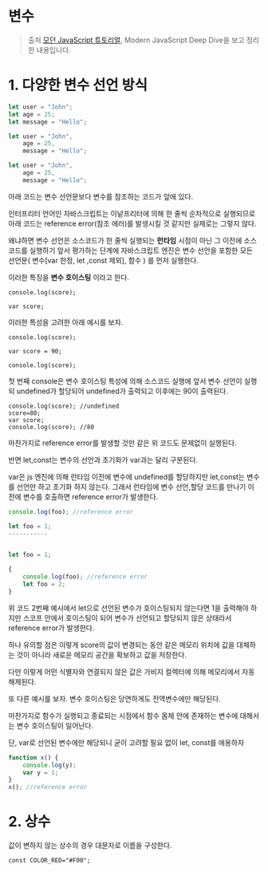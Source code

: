 # 변수

> 출처 [모던 JavaScript 튜토리얼](https://ko.javascript.info/), Modern JavaScript Deep Dive을 보고 정리한 내용입니다.

# 1. 다양한 변수 선언 방식

```javascript
let user = "John";
let age = 25;
let message = "Hello";

let user = "John",
    age = 25,
    message = "Hello";

let user = "John",
    age = 25,
    message = "Hello";
```

아래 코드는 변수 선언문보다 변수를 참조하는 코드가 앞에 있다.

인터프리터 언어인 자바스크립트는 이넡프리터에 의해 한 줄씩 순차적으로 실행되므로 아래 코드는 reference error(참조 에러)를 발생시킬 것 같지만 실제로는 그렇지 않다.

왜냐하면 변수 선언은 소스코드가 한 줄씩 실행되는 **런타임** 시점이 아닌 그 이전에 소스코드를 실행하기 앞서 평가하는 단계에 자바스크립트 엔진은 변수 선언을 포함한 모든 선언문( 변수[var 한정, let ,const 제외], 함수 ) 를 먼저 실행한다.

이러한 특징을 **변수 호이스팅** 이라고 한다.

```
console.log(score);

var score;
```

이러한 특성을 고려한 아래 예시를 보자.

```
console.log(score);

var score = 90;

console.log(score);
```

첫 번째 console은 변수 호이스팅 특성에 의해 소스코드 실행에 앞서 변수 선언이 실행되 undefined가 할당되어 undefined가 출력되고 이후에는 90이 출력된다.

```
console.log(score); //undefined
score=80;
var score;
console.log(score); //80
```

마찬가지로 reference error를 발생할 것만 같은 위 코드도 문제없이 실행된다.

반면 let,const는 변수의 선언과 초기화가 var과는 달리 구분된다.

var은 js 엔진에 의해 런타임 이전에 변수에 undefined를 할당하지만 let,const는 변수를 선언만 하고 초기화 하지 않는다. 그래서 런타임에 변수 선언,할당 코드를 만나기 이전에 변수를 호출하면 reference error가 발생한다.

```js
console.log(foo); //reference error

let foo = 1;
-----------


let foo = 1;

{
    console.log(foo); //reference error
    let foo = 2;
}
```

위 코드 2번째 예시에서 let으로 선언된 변수가 호이스팅되지 않는다면 1을 출력해야 하지만 스코프 안에서 호이스팅이 되어 변수가 선언되고 할당되지 않은 상태라서 reference error가 발생한다.

하나 유의할 점은 이렇게 score의 값이 변경되는 동안 같은 메모리 위치에 값을 대체하는 것이 아니라 새로운 메모리 공간을 확보하고 값을 저장한다.

다만 이렇게 어떤 식별자와 연결되지 않은 값은 가비지 컬렉터에 의해 메모리에서 자동 해제된다.

또 다른 예시를 보자. 변수 호이스팅은 당연하게도 전역변수에만 해당된다.

마찬가지로 함수가 실행되고 종료되는 시점에서 함수 몸체 안에 존재하는 변수에 대해서는 변수 호이스팅이 일어난다.

단, var로 선언된 변수에만 해당되니 굳이 고려할 필요 없이 let, const를 애용하자

```js
function x() {
    console.log(y);
    var y = 1;
}
x(); //reference error
```

# 2. 상수

값이 변하지 않는 상수의 경우 대문자로 이름을 구성한다.

```
const COLOR_RED="#F00";
```

